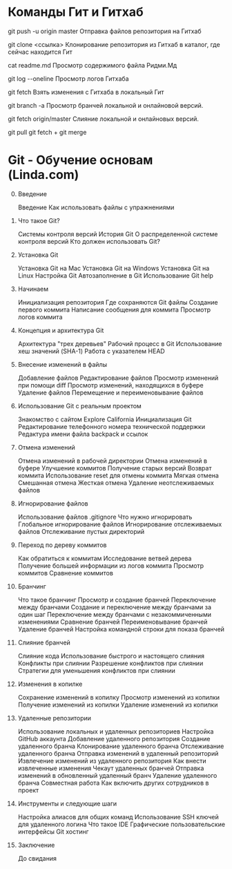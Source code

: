 # Команды Гит и Гитхаб

git push -u origin master    Отправка файлов репозитория на Гитхаб

git clone <ссылка>    Клонирование репозитория из Гитхаб в каталог, где сейчас находится Гит

cat readme.md    Просмотр содержимого файла Ридми.Мд

git log --oneline    Просмотр логов Гитхаба

git fetch    Взять изменения с Гитхаба в локальный Гит

git branch -a    Просмотр бранчей локальной и онлайновой версий.

git fetch origin/master    Слияние локальной и онлайновых версий.

git pull    git fetch + git merge

# Git - Обучение основам (Linda.com)

0. Введение

	Введение
	Как использовать файлы с упражнениями
1. Что такое Git?

	Системы контроля версий
	История Git
	О распределенной системе контроля версий
	Кто должен использовать Git?
2. Установка Git

	Установка Git на Mac
	Установка Git на Windows
	Установка Git на Linux
	Настройка Git
	Автозаполнение в Git 
	Использование Git help
3. Начинаем

	Инициализация репозитория
	Где сохраняются Git файлы
	Создание первого коммита
	Написание сообщения для коммита
	Просмотр логов коммита
4. Концепция и архитектура Git

	Архитектура "трех деревьев"
	Рабочий процесс в Git 
	Использование хеш значений (SHA-1)
	Работа с указателем HEAD
5. Внесение изменений в файлы

	Добавление файлов
	Редактирование файлов
	Просмотр изменений при помощи diff
	Просмотр изменений, находящихся в буфере
	Удаление файлов
	Перемещение и переименовывание файлов
6. Использование Git с реальным проектом

	Знакомство с сайтом Explore California
	Инициализация Git
	Редактирование телефонного номера технической поддержки
	Редактура имени файла backpack и ссылок
7. Отмена изменений

	Отмена изменений в рабочей директории
	Отмена изменений в буфере
	Улучшение коммитов
	Получение старых версий
	Возврат коммита
	Использование reset для отмены коммита
	Мягкая отмена
	Смешанная отмена
	Жесткая отмена
	Удаление неотслеживаемых файлов
8. Игнорирование файлов

	Использование файлов .gitignore 
	Что нужно игнорировать
	Глобальное игнорирование файлов
	Игнорирование отслеживаемых файлов
	Отслеживание пустых директорий
9. Переход по дереву коммитов

	Как обратиться к коммитам
	Исследование ветвей дерева
	Получение большей информации из логов коммита
	Просмотр коммитов
	Сравнение коммитов
10. Бранчинг

	Что такое бранчинг
	Просмотр и создание бранчей
	Переключение между бранчами
	Создание и переключение между бранчами за один шаг
	Переключение между бранчами с незакоммиченными изменениями
	Сравнение бранчей
	Переименовывание бранчей
	Удаление бранчей
	Настройка командной строки для показа бранчей
11. Слияние бранчей 

	Слияние кода
	Использование быстрого и настоящего слияния
	Конфликты при слиянии
	Разрешение конфликтов при слиянии
	Стратегии для уменьшения конфликтов при слиянии
12. Изменения в копилке

	Сохранение изменений в копилку
	Просмотр изменений из копилки
	Получение изменений из копилки
	Удаление изменений из копилки
13. Удаленные репозитории

	Использование локальных и удаленных репозиториев
	Настройка GitHub аккаунта
	Добавление удаленного репозитория
	Создание удаленного бранча
	Клонирование удаленного бранча
	Отслеживание удаленного бранча
	Отправка изменений в удаленный репозиторий
	Извлечение изменений из удаленного репозитория
	Как внести извлеченные изменения
	Чекаут удаленных бранчей
	Отправка изменений в обновленный удаленный бранч
	Удаление удаленного бранча
	Совместная работа
	Как включить других сотрудников в проект
14. Инструменты и следующие шаги

	Настройка алиасов для общих команд
	Использование SSH ключей для удаленного логина
	Что такое IDE
	Графические пользовательские интерфейсы
	Git хостинг
15. Заключение

	До свидания



